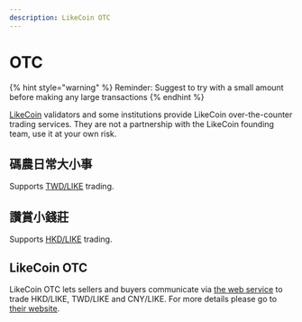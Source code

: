 ```yaml
---
description: LikeCoin OTC
---
```


# OTC

{% hint style="warning" %}
Reminder: Suggest to try with a small amount before making any large transactions
{% endhint %}

[LikeCoin](https://like.co/) validators and some institutions provide LikeCoin over-the-counter trading services. They are not a partnership with the LikeCoin founding team, use it at your own risk.

## 碼農日常大小事

Supports [TWD/LIKE](https://thumbb13555.pixnet.net/blog/post/332508304-likecoin) trading.

## 讚賞小錢莊

Supports [HKD/LIKE](https://matters.news/@bamhk18/238643-%E5%8D%80%E5%A1%8A%E4%B8%96%E7%95%8C-%E8%AE%9A%E8%B3%9E%E5%B0%8F%E9%8C%A2%E8%8E%8A-%E9%A6%99%E6%B8%AF%E5%A0%B4%E5%A4%96%E4%BA%A4%E6%98%93-bafyreibmz6cgita7ueovhfbv4yp3o7kspqqcj3wlccpmt7dccvwbjxqsme) trading.

## LikeCoin OTC

LikeCoin OTC lets sellers and buyers communicate via [the web service](https://lotc.netlify.app/) to trade HKD/LIKE, TWD/LIKE and CNY/LIKE. For more details please go to [their website](https://matters.news/\~lotc).
